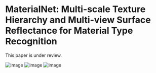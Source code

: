 # MaterialNet: Multi-scale Texture Hierarchy and Multi-view Surface Reflectance for Material Type Recognition

This paper is under review.

![image](https://user-images.githubusercontent.com/96943196/157469752-4037350b-107c-45ec-baf1-4cbb46a0e45e.png)
![image](https://user-images.githubusercontent.com/96943196/157469768-b0b03f2d-4bae-43da-9627-acdaf71bd708.png)
![image](https://user-images.githubusercontent.com/96943196/157469787-4836a10a-0859-48bd-8772-92fe570bb54a.png)
